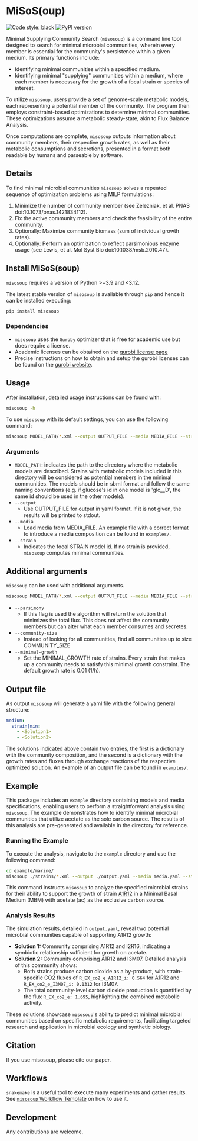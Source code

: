 # MiSoS(oup)

[![Code style: black](https://img.shields.io/badge/code%20style-black-000000.svg)](https://github.com/psf/black)
[![PyPI version](https://badge.fury.io/py/misosoup.svg)](https://badge.fury.io/py/misosoup)

Minimal Supplying Community Search (`misosoup`) is a command line tool
designed to search for minimal microbial communities, wherein every member is
essential for the community's persistence within a given medium. Its primary
functions include:

- Identifying minimal communities within a specified medium.
- Identifying minimal "supplying" communities within a medium, where each
  member is necessary for the growth of a focal strain or species of interest.

To utilize `misosoup`, users provide a set of genome-scale metabolic models,
each representing a potential member of the community. The program then employs
constraint-based optimizations to determine minimal communities. These
optimizations assume a metabolic steady-state, akin to Flux Balance Analysis.

Once computations are complete, `misosoup` outputs information about community
members, their respective growth rates, as well as their metabolic consumptions
and secretions, presented in a format both readable by humans and parseable by
software.

## Details

To find minimal microbial communities `misosoup` solves a repeated sequence of
optimization problems using MILP formulations:

1. Minimize the number of community member (see Zelezniak, et al. PNAS
   doi:10.1073/pnas.1421834112).
2. Fix the active community members and check the feasibility of the entire community.
3. Optionally: Maximize community biomass (sum of individual growth rates).
4. Optionally: Perform an optimization to reflect parsimonious enzyme usage
   (see Lewis, et al. Mol Syst Bio doi:10.1038/msb.2010.47).

## Install MiSoS(soup)

`misosoup` requires a version of Python >=3.9 and <3.12.

The latest stable version of `misosoup` is available through `pip` and hence it can be installed executing:

```bash
pip install misosoup
```

### Dependencies

* `misosoup` uses the `Guroby` optimizer that is free for academic use but does
  require a license.
* Academic licenses can be obtained on the
  [gurobi license page](https://www.gurobi.com/academia/academic-program-and-licenses/)
* Precise instructions on how to obtain and setup the gurobi licenses can be found on
  the [gurobi website](https://www.gurobi.com).

## Usage

After installation, detailed usage instructions can be found with:

```bash
misosoup -h
```

To use `misosoup` with its default settings, you can use the following command:

```bash
misosoup MODEL_PATH/*.xml --output OUTPUT_FILE --media MEDIA_FILE --strain STRAIN
```

### Arguments

* `MODEL_PATH`: indicates the path to the directory where the metabolic models are
  described. Strains with metabolic models included in this directory will be
  considered as potential members in the minimal communities. The models should
  be in sbml format and follow the same naming conventions (e.g. if glucose's id
  in one model is 'glc__D', the same id should be used in the other models).
* `--output`
  * Use OUTPUT_FILE for output in yaml format. If it is not given, the results
    will be printed to stdout.
* `--media`
  * Load media from MEDIA_FILE. An example file with a correct format to
    introduce a media composition can be found in `examples/`.
* `--strain`
  * Indicates the focal STRAIN model id. If no strain is provided, `misosoup`
    computes minimal communities.

## Additional arguments

`misosoup` can be used with additional arguments.

```bash
misosoup MODEL_PATH/*.xml --output OUTPUT_FILE --media MEDIA_FILE --strain STRAIN --parsimony --community-size COMMUNITY_SIZE --minimal-growth MINIMAL_GROWTH
```

* `--parsimony`
  * If this flag is used the algorithm will return the solution that minimizes
    the total flux. This does not affect the community members but can alter
    what each member consumes and secretes.
* `--community-size`
  * Instead of looking for all communities, find all communities up to size
    COMMUNITY_SIZE
* `--minimal-growth`
  * Set the MINIMAL_GROWTH rate of strains. Every strain that makes up a
    community needs to satisfy this minimal growth constraint. The default
    growth rate is 0.01 (1/h).

## Output file

As output `misosoup` will generate a yaml file with the following general
structure:

```yaml
medium:
  strain|min:
    - <Solution1>
    - <Solution2>
```

The solutions indicated above contain two entries, the first is a dictionary
with the community composition, and the second is a dictionary with the growth
rates and fluxes through exchange reactions of the respective optimized
solution. An example of an output file can be found in `examples/`.

## Example

This package includes an `example` directory containing models and media
specifications, enabling users to perform a straightforward analysis using
`misosoup`. The example demonstrates how to identify minimal microbial
communities that utilize acetate as the sole carbon source. The results of this
analysis are pre-generated and available in the directory for reference.

### Running the Example

To execute the analysis, navigate to the `example` directory and use the
following command:

```bash
cd example/marine/
misosoup ./strains/*.xml --output ./output.yaml --media media.yaml --strain A1R12 --media-select ac
```

This command instructs `misosoup` to analyze the specified microbial strains
for their ability to support the growth of strain
[A1R12](https://biocyc.org/A1R12/organism-summary) in a Minimal Basal Medium
(MBM) with acetate (ac) as the exclusive carbon source.

### Analysis Results

The simulation results, detailed in `output.yaml`, reveal two potential
microbial communities capable of supporting A1R12 growth:

- **Solution 1:** Community comprising A1R12 and I2R16, indicating a symbiotic
  relationship sufficient for growth on acetate.
- **Solution 2:** Community comprising A1R12 and I3M07. Detailed analysis of
  this community shows:
  - Both strains produce carbon dioxide as a by-product, with strain-specific
    CO2 fluxes of `R_EX_co2_e_A1R12_i: 0.564` for A1R12 and
    `R_EX_co2_e_I3M07_i: 0.1312` for I3M07.
  - The total community-level carbon dioxide production is quantified by the
    flux `R_EX_co2_e: 1.695`, highlighting the combined metabolic activity.

These solutions showcase `misosoup`'s ability to predict minimal microbial
communities based on specific metabolic requirements, facilitating targeted
research and application in microbial ecology and synthetic biology.

## Citation

If you use misosoup, please cite our paper.

## Workflows

`snakemake` is a useful tool to execute many experiments and gather results.
See [`misosoup` Workflow Template](https://gitlab.ethz.ch/ochsnern/misosoup_workflow_template)
on how to use it.

## Development

Any contributions are welcome.

